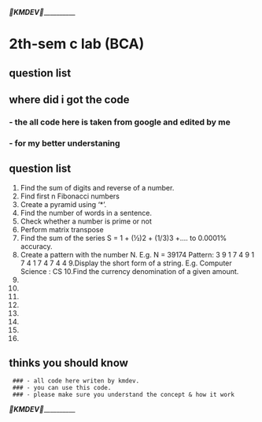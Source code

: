 ___________________________________________________________________💚KMDEV💚_____________________________________________________________________________
# 2th-sem c lab (BCA)
## question list  
 
## where did i got the code
  ### - the all code here is taken from google and edited by me
  ### - for my better understaning 


## question list
1. Find the sum of digits and reverse of a number.
2. Find first n Fibonacci numbers
3. Create a pyramid using ‘*’.
4. Find the number of words in a sentence.
5. Check whether a number is prime or not
6. Perform matrix transpose
7. Find the sum of the series S = 1 + (½)2 + (1/3)3 +.... to 0.0001% accuracy.
8. Create a pattern with the number N.
                                    E.g. N = 39174
                                              Pattern:
                                              3 9 1 7 4
                                              9 1 7 4
                                              1 7 4
                                              7 4
                                              4
9.Display the short form of a string. E.g. Computer Science : CS
10.Find the currency denomination of a given amount.
11.
12.
13.
14.
15.
16.
17.
18.

## thinks you should know
     ### - all code here writen by kmdev.
     ### - you can use this code.
     ### - please make sure you understand the concept & how it work
                                                                               
                    
                    
                    
___________________________________________________________________💚KMDEV💚_____________________________________________________________________________
